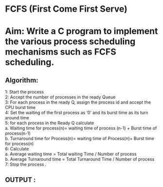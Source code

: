# FCFS (First Come First Serve)
# Aim: Write a C program to implement the various process scheduling mechanisms such as FCFS scheduling.
## Algorithm:
1: Start the process                                                                                     
2: Accept the number of processes in the ready Queue                                                     
3: For each process in the ready Q, assign the process id and accept the CPU burst time                    
4: Set the waiting of the first process as ‘0’ and its burst time as its turn around time                  
5: for each process in the Ready Q calculate                                                             
  a. Waiting time for process(n)= waiting time of process (n-1) + Burst time of process(n-1)             
   b. Turnaround time for Process(n)= waiting time of Process(n)+ Burst time for process(n)               
  6: Calculate                                                                                           
  a. Average waiting time = Total waiting Time / Number of process                                       
  b. Average Turnaround time = Total Turnaround Time / Number of process                                 
7: Stop the process
.
## OUTPUT : 
